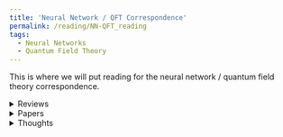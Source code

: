 ```yaml
---
title: 'Neural Network / QFT Correspondence'
permalink: /reading/NN-QFT_reading
tags:
  - Neural Networks
  - Quantum Field Theory
---
```


This is where we will put reading for the neural network / quantum field theory correspondence.

<details>
  <summary>Reviews</summary>
  <ul>
    <li>
      <a href="https://arxiv.org/abs/2408.00082" target="_blank">
        TASI Lectures on Physics for Machine Learning
      </a>
    </li>
    <li>
      <a href="https://arxiv.org/abs/2008.08601" target="_blank">
        Neural Networks and Quantum Field Theory
      </a>
    </li>
    <li>
      <a href="https://indico.cern.ch/event/958074/contributions/4133635/attachments/2162639/3649277/Halverson-sd2020.pdf" target="_blank">
        [Slides] NN-QFT Correspondence 
      </a>
    </li>
    <li>
      <a href="https://indico.cern.ch/event/958074/contributions/4133635/attachments/2162639/3649277/Halverson-sd2020.pdf" target="_blank">
        [Slides] NN-QFT Correspondence 
      </a>
    </li>
  </ul> 
</details>


<details>
  <summary>Papers</summary>
  <ul>
    <li>
      <a href="https://arxiv.org/abs/2508.03810" target="_blank">
        Viability of perturbative expansion for quantum field theories on neurons
      </a>
    </li>
    <li>
      <a href="https://arxiv.org/abs/2106.00694" target="_blank">
        Symmetry-via-Duality: Invariant Neural Network Densities from Parameter-Space Correlators
      </a>
    </li>
    <li>
      <a href="https://arxiv.org/abs/1705.05750" target="_blank">
        Holography as deep learning
      </a>
    </li>
    <li>
      <a href="https://arxiv.org/abs/2503.08827" target="_blank">
        Synaptic Field Theory for Neural Networks
      </a>
    </li>
    <li>
      <a href="https://inspirehep.net/literature/2909371" target="_blank">
        Quantum Mechanics and Neural Networks
      </a>
    </li>
    <li>
      <a href="https://inspirehep.net/literature/2830440" target="_blank">
        Conformal Fields from Neural Networks
      </a>
    </li>
    <li>
      <a href="https://inspirehep.net/literature/2790096" target="_blank">
        KAN: Kolmogorov-Arnold Networks
      </a>
    </li>
    <li>
      <a href="https://inspirehep.net/literature/2675173" target="_blank">
        Neural network field theories: non-Gaussianity, actions, and locality
      </a>
    </li>
    <li>
      <a href="https://inspirehep.net/literature/1986768" target="_blank">
        Building Quantum Field Theories Out of Neurons
      </a>
    </li>
    <li>
      <a href="https://inspirehep.net/literature/2674201" target="_blank">
        Infinite neural network quantum states: entanglement and training dynamics
      </a>
    </li>
    <li>
      <a href="https://arxiv.org/abs/1611.01232" target="_blank">
        Deep Information Propagation
      </a>
    </li>
    <li>
      <a href="https://arxiv.org/abs/2104.13478" target="_blank">
        [Book] Geometric Deep Learning: Grids, Groups, Graphs, Geodesics, and Gauges
      </a>
    </li>
    <li>
      <a href="https://www.deeplearningbook.org/" target="_blank">
        [Book] Deep Learning
      </a>
    </li>
    <li>
      <a href="https://arxiv.org/abs/2411.06078" target="_blank">
        A Survey on Kolmogorov-Arnold Network
      </a>
    </li>
  </ul> 
</details>



<details>
  <summary>Thoughts</summary>
  <ul>
    <li>
      How can one construct scattering states in the NN-QFT correspondence?
    </li>
    <li>
      Is there a way to impose asymptotic structures in this correspondence? 
    </li>
  </ul> 
</details>


